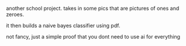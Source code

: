 another school project. takes in some pics that are pictures of ones and zeroes.

it then builds a naive bayes classifier using pdf.

not fancy, just a simple proof that you dont need to use ai for everything
